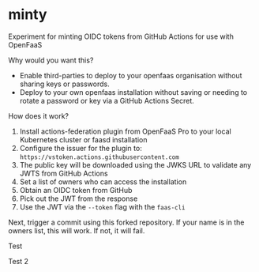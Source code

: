 # minty

Experiment for minting OIDC tokens from GitHub Actions for use with OpenFaaS

Why would you want this?

* Enable third-parties to deploy to your openfaas organisation without sharing keys or passwords.
* Deploy to your own openfaas installation without saving or needing to rotate a password or key via a GitHub Actions Secret.

How does it work?

1) Install actions-federation plugin from OpenFaaS Pro to your local Kubernetes cluster or faasd installation
2) Configure the issuer for the plugin to: `https://vstoken.actions.githubusercontent.com`
3) The public key will be downloaded using the JWKS URL to validate any JWTS from GitHub Actions
4) Set a list of owners who can access the installation
5) Obtain an OIDC token from GitHub
6) Pick out the JWT from the response
7) Use the JWT via the `--token` flag with the `faas-cli`

Next, trigger a commit using this forked repository. If your name is in the owners list, this will work. If not, it will fail.

Test

Test 2